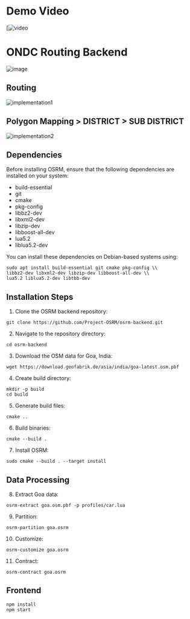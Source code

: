 # Demo Video
[![video](https://youtu.be/Ilmh0FQ7i_Q)


# ONDC Routing Backend

![image](https://github.com/anujrmohite/BuildforBharatONDC/assets/40718422/42c3b8ae-93e8-4ddc-88fd-a89c0a16893b)

## Routing

![implementation1](https://github.com/anujrmohite/BuildforBharatONDC/assets/40718422/46ebc15a-2407-48b6-950f-8b9c77af5e67)

## Polygon Mapping > DISTRICT > SUB DISTRICT

![implementation2](https://github.com/anujrmohite/BuildforBharatONDC/assets/40718422/cd76f113-1b2e-46db-967e-0289de1ffc1d)

## Dependencies

Before installing OSRM, ensure that the following dependencies are installed on your system:

- build-essential
- git  
- cmake
- pkg-config
- libbz2-dev  
- libxml2-dev
- libzip-dev 
- libboost-all-dev
- lua5.2
- liblua5.2-dev

You can install these dependencies on Debian-based systems using:

```
sudo apt install build-essential git cmake pkg-config \\
libbz2-dev libxml2-dev libzip-dev libboost-all-dev \\ 
lua5.2 liblua5.2-dev libtbb-dev
```

## Installation Steps

1. Clone the OSRM backend repository:

```
git clone https://github.com/Project-OSRM/osrm-backend.git
```

2. Navigate to the repository directory:

```  
cd osrm-backend
```

3. Download the OSM data for Goa, India:

```
wget https://download.geofabrik.de/asia/india/goa-latest.osm.pbf 
```

4. Create build directory:

```
mkdir -p build  
cd build
```

5. Generate build files:

```
cmake .. 
```

6. Build binaries:

```
cmake --build .
``` 

7. Install OSRM:

```
sudo cmake --build . --target install
```

## Data Processing  

8. Extract Goa data:

```
osrm-extract goa.osm.pbf -p profiles/car.lua
```

9. Partition:

```
osrm-partition goa.osrm  
```

10. Customize:

```
osrm-customize goa.osrm
```

11. Contract: 

```
osrm-contract goa.osrm
```

## Frontend

```
npm install
npm start
```

